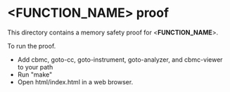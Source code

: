 <__FUNCTION_NAME__> proof
==============

This directory contains a memory safety proof for <__FUNCTION_NAME__>.

To run the proof.
* Add cbmc, goto-cc, goto-instrument, goto-analyzer, and cbmc-viewer
  to your path
* Run "make"
* Open html/index.html in a web browser.
